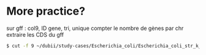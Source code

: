 <script>
import Quiz from "components/Quiz.svelte";
</script>

# More practice?

sur gff : col9, ID gene, tri, unique
compter le nombre de gènes par chr
extraire les CDS du gff

```bash
$ cut -f 9 ~/dubii/study-cases/Escherichia_coli/Escherichia_coli_str_k_12_substr_mg1655.ASM584v2.37.chromosome.Chromosome.gff3 | cut -d ";" -f 1 | grep "ID=gene" | sort -u | wc -l
```

